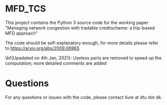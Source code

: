 # MFD_TCS
This project contains the Python 3 source code for the working paper "Managing network congestion with tradable creditscheme: a trip-based MFD approach"

The code should be self-explanatory enough, for more details please refer to https://arxiv.org/abs/2009.06965.

\bf{Upadated on 4th Jan, 2021}: Useless parts are removed to speed up the computation; more detailed comments are added

# Questions
For any questions or issues with the code, please contact liure at dtu dot dk.
